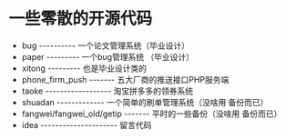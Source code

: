 # 一些零散的开源代码

- bug    ----------   一个论文管理系统（毕业设计）
- paper  ---------  一个bug管理系统 （毕业设计）
- xitong --------- 也是毕业设计类的
- phone_firm_push  -------  五大厂商的推送接口PHP服务端
- taoke  ------------------ 淘宝拼多多的领券系统
- shuadan ------------- 一个简单的刷单管理系统（没啥用 备份而已）
- fangwei/fangwei_old/getip ------- 平时的一些备份（没啥用 备份而已）
- idea --------------------- 留言代码

